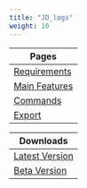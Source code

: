 ```yaml
---
title: "JD_logs"
weight: 10
---
```


Pages |
--- |
[Requirements](./requirments) |
[Main Features](./features) |
[Commands](./commands) |
[Export](./export) |

Downloads |
--- |
[Latest Version](github.com/prefech/JD_logs/releases/latest) |
[Beta Version](https://github.com/prefech/JD_logs/tree/beta) |